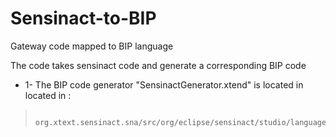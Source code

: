 # Sensinact-to-BIP
Gateway code mapped to BIP language

The code takes sensinact code and generate a corresponding BIP code

*  1- The BIP code generator "SensinactGenerator.xtend" is located in located in : 
>          org.xtext.sensinact.sna/src/org/eclipse/sensinact/studio/language/generator/SensinactGenerator.xtend  
>          

